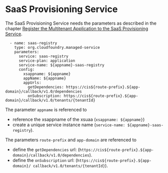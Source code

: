 <!-- loio8be9a3a51232402082480914e020b2d3 -->

# SaaS Provisioning Service

The SaaS Provisioning Service needs the parameters as described in the chapter [Register the Multitenant Application to the SaaS Provisioning Service](register-the-multitenant-application-to-the-saas-provisioning-service-2cd8913.md).

```
  - name: saas-registry
    type: org.cloudfoundry.managed-service
    parameters:
      service: saas-registry
      service-plan: application 
      service-name: ${appname}-saas-registry
      config:
        xsappname: ${appname}
        appName: ${appname}
        appUrls:
          getDependencies: https://cis${route-prefix}.${app-domain}/callback/v1.0/dependencies
          onSubscription: https://cis${route-prefix}.${app-domain}/callback/v1.0/tenants/{tenantId}

```

The parameter `appname` is referenced to

-   reference the xsappname of the xsuaa \(`xsappname: ${appname}`\)
-   create a unique service instance name \(`service-name: ${appname}-saas-registry`\).

The parameters `route-prefix` and `app-domain` are referenced to

-   define the `getDependencies` url: \(`https://cis${route-prefix}.${app-domain}/callback/v1.0/dependencies`\).
-   define the `onSubscription` url: \(`https://cis${route-prefix}.${app-domain}/ callback/v1.0/tenants/{tenantId}`\).

